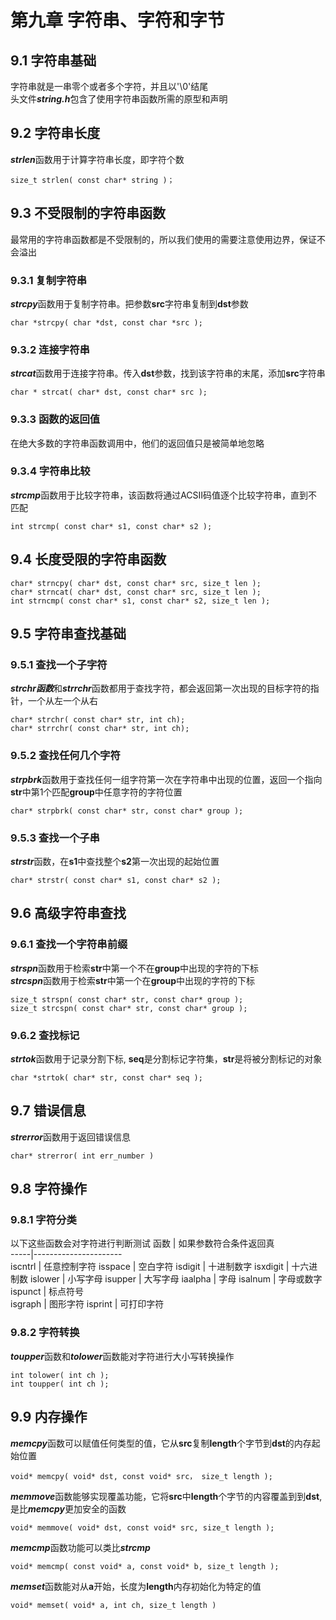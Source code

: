 # 第九章 字符串、字符和字节

## 9.1 字符串基础
字符串就是一串零个或者多个字符，并且以'\0'结尾  
头文件***string.h***包含了使用字符串函数所需的原型和声明    
## 9.2 字符串长度
***strlen***函数用于计算字符串长度，即字符个数

    size_t strlen( const char* string )；
    
## 9.3 不受限制的字符串函数
最常用的字符串函数都是不受限制的，所以我们使用的需要注意使用边界，保证不会溢出 
### 9.3.1 复制字符串
***strcpy***函数用于复制字符串。把参数**src**字符串复制到**dst**参数

    char *strcpy( char *dst, const char *src );
### 9.3.2 连接字符串
***strcat***函数用于连接字符串。传入**dst**参数，找到该字符串的末尾，添加**src**字符串

    char * strcat( char* dst, const char* src );
### 9.3.3 函数的返回值
在绝大多数的字符串函数调用中，他们的返回值只是被简单地忽略
### 9.3.4 字符串比较 
***strcmp***函数用于比较字符串，该函数将通过ACSII码值逐个比较字符串，直到不匹配
    
    int strcmp( const char* s1, const char* s2 );
## 9.4 长度受限的字符串函数

    char* strncpy( char* dst, const char* src, size_t len );
    char* strncat( char* dst, const char* src, size_t len );
    int strncmp( const char* s1, const char* s2, size_t len );

## 9.5 字符串查找基础
### 9.5.1 查找一个子字符
***strchr函数***和***strrchr***函数都用于查找字符，都会返回第一次出现的目标字符的指针，一个从左一个从右

    char* strchr( const char* str, int ch);
    char* strrchr( const char* str, int ch);
### 9.5.2 查找任何几个字符
***strpbrk***函数用于查找任何一组字符第一次在字符串中出现的位置，返回一个指向**str**中第1个匹配**group**中任意字符的字符位置

    char* strpbrk( const char* str, const char* group ); 

### 9.5.3 查找一个子串
***strstr***函数，在**s1**中查找整个**s2**第一次出现的起始位置

    char* strstr( const char* s1, const char* s2 );

## 9.6 高级字符串查找
### 9.6.1 查找一个字符串前缀
***strspn***函数用于检索**str**中第一个不在**group**中出现的字符的下标  
***strcspn***函数用于检索**str**中第一个在**group**中出现的字符的下标

    size_t strspn( const char* str, const char* group );
    size_t strcspn( const char* str, const char* group );
### 9.6.2 查找标记 
***strtok***函数用于记录分割下标, **seq**是分割标记字符集，**str**是将被分割标记的对象

    char *strtok( char* str, const char* seq );

## 9.7 错误信息
***strerror***函数用于返回错误信息

    char* strerror( int err_number )

## 9.8 字符操作
### 9.8.1 字符分类
以下这些函数会对字符进行判断测试
 函数 | 如果参数符合条件返回真   
-----|----------------------  
 iscntrl | 任意控制字符
 isspace | 空白字符
 isdigit | 十进制数字
 isxdigit | 十六进制数
 islower | 小写字母 
 isupper | 大写字母
 iaalpha | 字母
 isalnum | 字母或数字
 ispunct | 标点符号  
 isgraph | 图形字符
 isprint | 可打印字符 
 ### 9.8.2 字符转换
***toupper***函数和***tolower***函数能对字符进行大小写转换操作  

    int tolower( int ch );
    int toupper( int ch );
## 9.9 内存操作
***memcpy***函数可以赋值任何类型的值，它从**src**复制**length**个字节到**dst**的内存起始位置  

    void* memcpy( void* dst, const void* src， size_t length );
***memmove***函数能够实现覆盖功能，它将**src**中**length**个字节的内容覆盖到到**dst**, 是比***memcpy***更加安全的函数    

    void* memmove( void* dst, const void* src, size_t length );
***memcmp***函数功能可以类比***strcmp***

    void* memcmp( const void* a, const void* b, size_t length );  
***memset***函数能对从**a**开始，长度为**length**内存初始化为特定的值  
    
    void* memset( void* a, int ch, size_t length )
